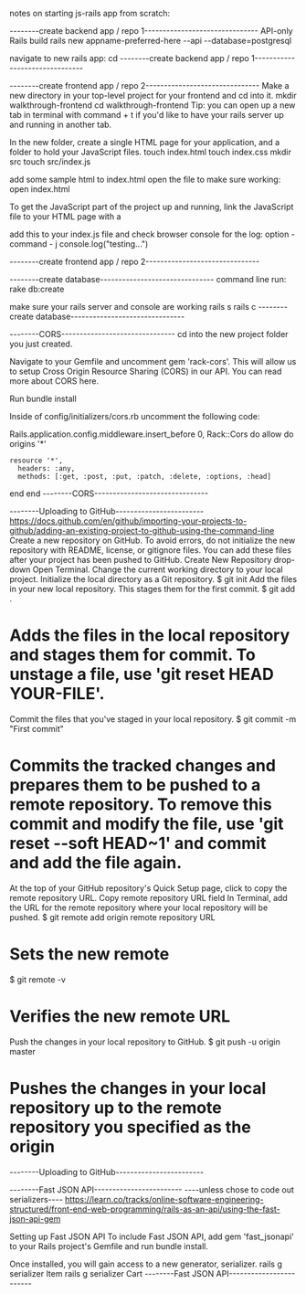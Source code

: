 notes on starting js-rails app from scratch:

--------create backend app / repo 1-------------------------------
API-only Rails build
rails new appname-preferred-here --api --database=postgresql

navigate to new rails app:
cd 
--------create backend app / repo 1-------------------------------

--------create frontend app / repo 2-------------------------------
Make a new directory in your top-level project for your frontend and cd into it.
mkdir walkthrough-frontend
cd walkthrough-frontend
Tip: you can open up a new tab in terminal with command + t if you'd like to have your rails server up and running in another tab.

In the new folder, create a single HTML page for your application, and a folder to hold your JavaScript files.
touch index.html
touch index.css
mkdir src
touch src/index.js

add some sample html to index.html
open the file to make sure working:
open index.html 

To get the JavaScript part of the project up and running, link the JavaScript file to your HTML page with a <script> tag:
add this to your html file inside the <html> tags at btm of code
<script type="application/javascript" src="src/index.js" charset="UTF-8"></script>

add this to your index.js file and check browser console for the log:
option - command - j
console.log("testing...")

--------create frontend app / repo 2-------------------------------

--------create database-------------------------------
command line run:
rake db:create

make sure your rails server and console are working
rails s 
rails c
--------create database-------------------------------

--------CORS-------------------------------
cd into the new project folder you just created.

Navigate to your Gemfile and uncomment gem 'rack-cors'. This will allow us to setup Cross Origin Resource Sharing (CORS) in our API. You can read more about CORS here.

Run bundle install

Inside of config/initializers/cors.rb uncomment the following code:

Rails.application.config.middleware.insert_before 0, Rack::Cors do
  allow do
    origins '*'

    resource '*',
      headers: :any,
      methods: [:get, :post, :put, :patch, :delete, :options, :head]
  end
end
--------CORS-------------------------------

--------Uploading to GitHub------------------------
https://docs.github.com/en/github/importing-your-projects-to-github/adding-an-existing-project-to-github-using-the-command-line
Create a new repository on GitHub. To avoid errors, do not initialize the new repository with README, license, or gitignore files. You can add these files after your project has been pushed to GitHub.
Create New Repository drop-down
Open Terminal.
Change the current working directory to your local project.
Initialize the local directory as a Git repository.
$ git init
Add the files in your new local repository. This stages them for the first commit.
$ git add .
# Adds the files in the local repository and stages them for commit. To unstage a file, use 'git reset HEAD YOUR-FILE'.
Commit the files that you've staged in your local repository.
$ git commit -m "First commit"
# Commits the tracked changes and prepares them to be pushed to a remote repository. To remove this commit and modify the file, use 'git reset --soft HEAD~1' and commit and add the file again.
At the top of your GitHub repository's Quick Setup page, click  to copy the remote repository URL.
Copy remote repository URL field
In Terminal, add the URL for the remote repository where your local repository will be pushed.
$ git remote add origin remote repository URL
# Sets the new remote
$ git remote -v
# Verifies the new remote URL
Push the changes in your local repository to GitHub.
$ git push -u origin master
# Pushes the changes in your local repository up to the remote repository you specified as the origin
--------Uploading to GitHub------------------------

--------Fast JSON API------------------------
----unless chose to code out serializers----
https://learn.co/tracks/online-software-engineering-structured/front-end-web-programming/rails-as-an-api/using-the-fast-json-api-gem

Setting up Fast JSON API
To include Fast JSON API, add gem 'fast_jsonapi' to your Rails project's Gemfile and run bundle install.

Once installed, you will gain access to a new generator, serializer.
rails g serializer Item
rails g serializer Cart
--------Fast JSON API------------------------
